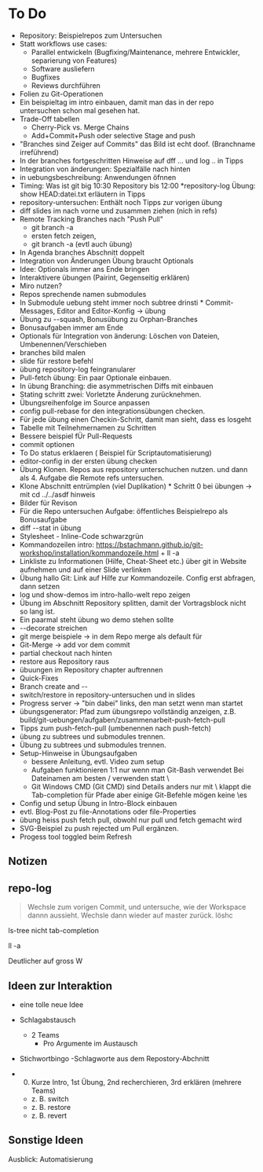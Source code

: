 # To Do

 * Repository: Beispielrepos zum Untersuchen
 * Statt workflows use cases:
   * Parallel entwickeln (Bugfixing/Maintenance, mehrere Entwickler, separierung von Features)
   * Software ausliefern
   * Bugfixes
   * Reviews durchführen
 * Folien zu Git-Operationen
 * Ein beispieltag im intro einbauen, damit man das in der repo untersuchen schon mal gesehen hat.
 * Trade-Off tabellen
   - Cherry-Pick vs. Merge Chains
   - Add+Commit+Push oder selective Stage and push
 * "Branches sind Zeiger auf Commits" das Bild ist echt doof. (Branchname irreführend)
 * In der branches fortgeschritten Hinweise auf dff ... und log .. in Tipps
 * Integration von änderungen: Spezialfälle nach hinten 
 * in uebungsbeschreibung: Anwendungen öfnnen 
 * Timing: Was ist git big 10:30 Repository bis 12:00
 *repository-log Übung: show HEAD:datei.txt erläutern in Tipps
 * repository-untersuchen: Enthält noch Tipps zur vorigen übung
 * diff slides im nach vorne und zusammen ziehen (nich in refs)
 * Remote Tracking Branches nach "Push Pull"
   - git branch -a
   - ersten fetch zeigen,
   - git branch -a (evtl auch übung)
 * In Agenda branches Abschnitt doppelt
 * Integration von Änderungen Übung braucht Optionals
 * Idee: Optionals immer ans Ende bringen
 * Interaktivere übungen (Pairint, Gegenseitig erklären)
 * Miro nutzen?
 * Repos sprechende namen  submodules
 * In Submodule uebung steht immer noch subtree drinsti * Commit-Messages, Editor and Editor-Konfig -> übung
 * Übung zu --squash, Bonusübung zu Orphan-Branches
 * Bonusaufgaben immer am Ende
 * Optionals für Integration von änderung: Löschen von Dateien, Umbenennen/Verschieben
 * branches bild malen
 * slide für restore befehl
 * übung repository-log feingranularer
 * Pull-fetch übung: Ein paar Optionale einbauen.
 * In übung Branching: die asymmetrischen Diffs mit einbauen
 * Stating schritt zwei: Vorletzte Änderung zurücknehmen.
 * Übungsreihenfolge im Source anpassen
 * config pull-rebase for den integrationsübungen checken.
 * Für jede übung einen Checkin-Schritt, damit man sieht, dass es losgeht
 * Tabelle mit Teilnehmernamen zu Schritten
 * Bessere beispiel fÜr Pull-Requests
 * commit optionen
 * To Do status erklaeren
  ( Beispiel für Scriptautomatisierung)
 * editor-config in der ersten übung checken 
 * Übung Klonen. Repos aus repository unterschuchen nutzen. und dann als 4. Aufgabe die Remote refs untersuchen.
 * Klone Abschnitt entrümplen (viel Duplikation) * Schritt 0 bei übungen -> mit cd ../../asdf hinweis
 * Bilder für Revison
 * Für die Repo untersuchen Aufgabe: öffentliches Beispielrepo als Bonusaufgabe
 * diff --stat in übung
 * Stylesheet - Inline-Code schwarzgrün
 * Kommandozeilen intro: https://bstachmann.github.io/git-workshop/installation/kommandozeile.html + ll -a
 * Linkliste zu Informationen (Hilfe, Cheat-Sheet etc.) über git in Website aufnehmen und auf einer Slide verlinken
 * Übung hallo Git: Link auf Hilfe zur Kommandozeile. Config erst abfragen, dann setzen
 * log und show-demos im intro-hallo-welt repo zeigen
 * Übung im Abschnitt Repository splitten, damit der Vortragsblock nicht so lang ist.
 * Ein paarmal steht übung wo demo stehen sollte
 * --decorate streichen
 * git merge beispiele -> in dem Repo merge als default für
 * Git-Merge -> add vor dem commit
 * partial checkout nach hinten
 * restore aus Repository raus
 * übuungen im Repository chapter auftrennen
 * Quick-Fixes
 * Branch create and --
 * switch/restore  in repository-untersuchen und in slides
 * Progress server -> "bin dabei" links, den man setzt wenn man startet
 * übungsgenerator: Pfad zum übungsrepo vollständig anzeigen, z.B. build/git-uebungen/aufgaben/zusammenarbeit-push-fetch-pull
 * Tipps zum push-fetch-pull (umbenennen nach push-fetch)
 * übung zu subtrees und submodules trennen.
 * Übung zu subtrees und submodules trennen.
 * Setup-Hinweise in Übungsaufgaben
   - bessere Anleitung, evtl. Video zum setup
   - Aufgaben funktionieren 1:1 nur wenn man Git-Bash verwendet
     Bei Dateinamen am besten / verwenden statt \
   - Git Windows CMD (Git CMD) sind Details anders
     nur mit \ klappt die Tab-completion für Pfade
     aber einige Git-Befehle mögen keine \es
  * Config und setup Übung in Intro-Block einbauen
  * evtl. Blog-Post zu file-Annotations oder file-Properties
  * übung heiss push fetch pull, obwohl nur pull und fetch gemacht wird
  * SVG-Beispiel zu push rejected um Pull ergänzen.
  * Progess tool toggled beim Refresh



   ## Notizen

## repo-log

>Wechsle zum vorigen Commit, und untersuche, wie der Workspace dannn aussieht. Wechsle dann wieder auf master zurück.
löshc


ls-tree nicht tab-completion

ll -a

Deutlicher auf gross W



## Ideen zur Interaktion
 * eine tolle neue Idee

 * Schlagabstausch
   - 2 Teams
     * Pro Argumente im Austausch
 * Stichwortbingo
   -Schlagworte aus dem Repostory-Abchnitt    
 * 0. Kurze Intro, 1st Übung, 2nd recherchieren, 3rd erklären (mehrere Teams)
   - z. B. switch
   - z. B. restore
   - z. B. revert

## Sonstige Ideen

Ausblick: Automatisierung
    

